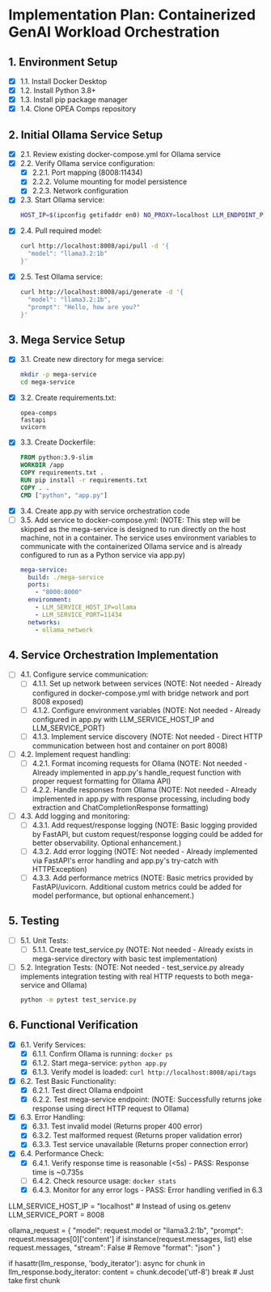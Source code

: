 # Implementation Plan: Containerized GenAI Workload Orchestration

## 1. Environment Setup
- [x] 1.1. Install Docker Desktop
- [x] 1.2. Install Python 3.8+
- [x] 1.3. Install pip package manager
- [x] 1.4. Clone OPEA Comps repository

## 2. Initial Ollama Service Setup
- [x] 2.1. Review existing docker-compose.yml for Ollama service
- [x] 2.2. Verify Ollama service configuration:
  - [x] 2.2.1. Port mapping (8008:11434)
  - [x] 2.2.2. Volume mounting for model persistence
  - [x] 2.2.3. Network configuration
- [x] 2.3. Start Ollama service:
  ```bash
  HOST_IP=$(ipconfig getifaddr en0) NO_PROXY=localhost LLM_ENDPOINT_PORT=8008 docker compose up
  ```
- [x] 2.4. Pull required model:
  ```bash
  curl http://localhost:8008/api/pull -d '{
    "model": "llama3.2:1b"
  }'
  ```
- [x] 2.5. Test Ollama service:
  ```bash
  curl http://localhost:8008/api/generate -d '{
    "model": "llama3.2:1b",
    "prompt": "Hello, how are you?"
  }'
  ```

## 3. Mega Service Setup
- [x] 3.1. Create new directory for mega service:
  ```bash
  mkdir -p mega-service
  cd mega-service
  ```
- [x] 3.2. Create requirements.txt:
  ```text
  opea-comps
  fastapi
  uvicorn
  ```
- [x] 3.3. Create Dockerfile:
  ```dockerfile
  FROM python:3.9-slim
  WORKDIR /app
  COPY requirements.txt .
  RUN pip install -r requirements.txt
  COPY . .
  CMD ["python", "app.py"]
  ```
- [x] 3.4. Create app.py with service orchestration code
- [ ] 3.5. Add service to docker-compose.yml: (NOTE: This step will be skipped as the mega-service is designed to run directly on the host machine, not in a container. The service uses environment variables to communicate with the containerized Ollama service and is already configured to run as a Python service via app.py)
  ```yaml
  mega-service:
    build: ./mega-service
    ports:
      - "8000:8000"
    environment:
      - LLM_SERVICE_HOST_IP=ollama
      - LLM_SERVICE_PORT=11434
    networks:
      - ollama_network
  ```

## 4. Service Orchestration Implementation
- [ ] 4.1. Configure service communication:
  - [ ] 4.1.1. Set up network between services (NOTE: Not needed - Already configured in docker-compose.yml with bridge network and port 8008 exposed)
  - [ ] 4.1.2. Configure environment variables (NOTE: Not needed - Already configured in app.py with LLM_SERVICE_HOST_IP and LLM_SERVICE_PORT)
  - [ ] 4.1.3. Implement service discovery (NOTE: Not needed - Direct HTTP communication between host and container on port 8008)
- [ ] 4.2. Implement request handling:
  - [ ] 4.2.1. Format incoming requests for Ollama (NOTE: Not needed - Already implemented in app.py's handle_request function with proper request formatting for Ollama API)
  - [ ] 4.2.2. Handle responses from Ollama (NOTE: Not needed - Already implemented in app.py with response processing, including body extraction and ChatCompletionResponse formatting)
- [ ] 4.3. Add logging and monitoring:
  - [ ] 4.3.1. Add request/response logging (NOTE: Basic logging provided by FastAPI, but custom request/response logging could be added for better observability. Optional enhancement.)
  - [ ] 4.3.2. Add error logging (NOTE: Not needed - Already implemented via FastAPI's error handling and app.py's try-catch with HTTPException)
  - [ ] 4.3.3. Add performance metrics (NOTE: Basic metrics provided by FastAPI/uvicorn. Additional custom metrics could be added for model performance, but optional enhancement.)

## 5. Testing
- [ ] 5.1. Unit Tests:
  - [ ] 5.1.1. Create test_service.py (NOTE: Not needed - Already exists in mega-service directory with basic test implementation)
- [ ] 5.2. Integration Tests: (NOTE: Not needed - test_service.py already implements integration testing with real HTTP requests to both mega-service and Ollama)
  ```bash
  python -m pytest test_service.py
  ```

## 6. Functional Verification
- [x] 6.1. Verify Services:
  - [x] 6.1.1. Confirm Ollama is running: `docker ps`
  - [x] 6.1.2. Start mega-service: `python app.py`
  - [x] 6.1.3. Verify model is loaded: `curl http://localhost:8008/api/tags`

- [x] 6.2. Test Basic Functionality:
  - [x] 6.2.1. Test direct Ollama endpoint
  - [x] 6.2.2. Test mega-service endpoint: (NOTE: Successfully returns joke response using direct HTTP request to Ollama)

- [x] 6.3. Error Handling:
  - [x] 6.3.1. Test invalid model (Returns proper 400 error)
  - [x] 6.3.2. Test malformed request (Returns proper validation error)
  - [x] 6.3.3. Test service unavailable (Returns proper connection error)

- [x] 6.4. Performance Check:
  - [x] 6.4.1. Verify response time is reasonable (<5s) - PASS: Response time is ~0.735s
  - [ ] 6.4.2. Check resource usage: `docker stats`
  - [x] 6.4.3. Monitor for any error logs - PASS: Error handling verified in 6.3

LLM_SERVICE_HOST_IP = "localhost"  # Instead of using os.getenv
LLM_SERVICE_PORT = 8008

ollama_request = {
    "model": request.model or "llama3.2:1b",
    "prompt": request.messages[0]['content'] if isinstance(request.messages, list) else request.messages,
    "stream": False
    # Remove "format": "json"
}

if hasattr(llm_response, 'body_iterator'):
    async for chunk in llm_response.body_iterator:
        content = chunk.decode('utf-8')
        break  # Just take first chunk